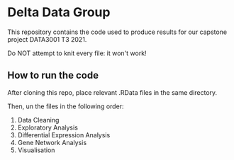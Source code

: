 # Delta Data Group 
This repository contains the code used to produce results for our capstone project DATA3001 T3 2021. 

Do NOT attempt to knit every file: it won't work!

## How to run the code
After cloning this repo, place relevant .RData files in the same directory. 

Then, un the files in the following order:
1. Data Cleaning
2. Exploratory Analysis
3. Differential Expression Analysis
4. Gene Network Analysis
5. Visualisation

